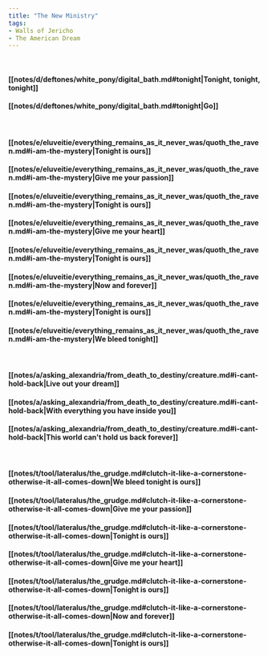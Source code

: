 ```yaml
---
title: "The New Ministry"
tags:
- Walls of Jericho
- The American Dream
---
```

&nbsp;
#### [[notes/d/deftones/white_pony/digital_bath.md#tonight|Tonight, tonight, tonight]]
#### [[notes/d/deftones/white_pony/digital_bath.md#tonight|Go]]
&nbsp;
#### [[notes/e/eluveitie/everything_remains_as_it_never_was/quoth_the_raven.md#i-am-the-mystery|Tonight is ours]]
#### [[notes/e/eluveitie/everything_remains_as_it_never_was/quoth_the_raven.md#i-am-the-mystery|Give me your passion]]
#### [[notes/e/eluveitie/everything_remains_as_it_never_was/quoth_the_raven.md#i-am-the-mystery|Tonight is ours]]
#### [[notes/e/eluveitie/everything_remains_as_it_never_was/quoth_the_raven.md#i-am-the-mystery|Give me your heart]]
#### [[notes/e/eluveitie/everything_remains_as_it_never_was/quoth_the_raven.md#i-am-the-mystery|Tonight is ours]]
#### [[notes/e/eluveitie/everything_remains_as_it_never_was/quoth_the_raven.md#i-am-the-mystery|Now and forever]]
#### [[notes/e/eluveitie/everything_remains_as_it_never_was/quoth_the_raven.md#i-am-the-mystery|Tonight is ours]]
#### [[notes/e/eluveitie/everything_remains_as_it_never_was/quoth_the_raven.md#i-am-the-mystery|We bleed tonight]]
&nbsp;
#### [[notes/a/asking_alexandria/from_death_to_destiny/creature.md#i-cant-hold-back|Live out your dream]]
#### [[notes/a/asking_alexandria/from_death_to_destiny/creature.md#i-cant-hold-back|With everything you have inside you]]
#### [[notes/a/asking_alexandria/from_death_to_destiny/creature.md#i-cant-hold-back|This world can't hold us back forever]]
&nbsp;
#### [[notes/t/tool/lateralus/the_grudge.md#clutch-it-like-a-cornerstone-otherwise-it-all-comes-down|We bleed tonight is ours]]
#### [[notes/t/tool/lateralus/the_grudge.md#clutch-it-like-a-cornerstone-otherwise-it-all-comes-down|Give me your passion]]
#### [[notes/t/tool/lateralus/the_grudge.md#clutch-it-like-a-cornerstone-otherwise-it-all-comes-down|Tonight is ours]]
#### [[notes/t/tool/lateralus/the_grudge.md#clutch-it-like-a-cornerstone-otherwise-it-all-comes-down|Give me your heart]]
#### [[notes/t/tool/lateralus/the_grudge.md#clutch-it-like-a-cornerstone-otherwise-it-all-comes-down|Tonight is ours]]
#### [[notes/t/tool/lateralus/the_grudge.md#clutch-it-like-a-cornerstone-otherwise-it-all-comes-down|Now and forever]]
#### [[notes/t/tool/lateralus/the_grudge.md#clutch-it-like-a-cornerstone-otherwise-it-all-comes-down|Tonight is ours]]

